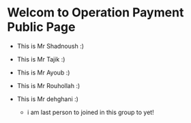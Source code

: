 # Welcom to Operation Payment Public Page
- This is Mr Shadnoush :)
- This is Mr Tajik :)
- This is Mr Ayoub :)
- This is Mr Rouhollah :)
- This is Mr dehghani :)

    - i am last person to joined in this group to yet!

